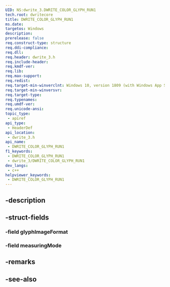 ```yaml
---
UID: NS:dwrite_3.DWRITE_COLOR_GLYPH_RUN1
tech.root: dwritecore
title: DWRITE_COLOR_GLYPH_RUN1
ms.date: 
targetos: Windows
description: 
prerelease: false
req.construct-type: structure
req.ddi-compliance: 
req.dll: 
req.header: dwrite_3.h
req.include-header: 
req.kmdf-ver: 
req.lib: 
req.max-support: 
req.redist: 
req.target-min-winverclnt: Windows 10, version 1809 (with Windows App SDK 0.5 or later)
req.target-min-winversvr: 
req.target-type: 
req.typenames: 
req.umdf-ver: 
req.unicode-ansi: 
topic_type:
 - apiref
api_type:
 - HeaderDef
api_location:
 - dwrite_3.h
api_name:
 - DWRITE_COLOR_GLYPH_RUN1
f1_keywords:
 - DWRITE_COLOR_GLYPH_RUN1
 - dwrite_3/DWRITE_COLOR_GLYPH_RUN1
dev_langs:
 - c++
helpviewer_keywords:
 - DWRITE_COLOR_GLYPH_RUN1
---
```


## -description

## -struct-fields

### -field glyphImageFormat

### -field measuringMode

## -remarks

## -see-also

